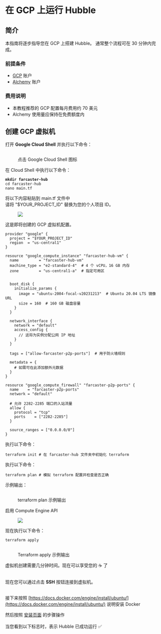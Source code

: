 # 在 GCP 上运行 Hubble

## 简介

本指南将逐步指导您在 GCP 上搭建 Hubble。
通常整个流程可在 30 分钟内完成。

### 前提条件

- [GCP](https://console.cloud.google.com/) 账户
- [Alchemy](https://www.alchemy.com/) 账户

### 费用说明

- 本教程推荐的 GCP 配置每月费用约 70 美元
- Alchemy 使用量应保持在免费额度内

## 创建 GCP 虚拟机

打开 **Google Cloud Shell** 并执行以下命令：

<figure><img src="/assets/google_cloud_shell.png" alt=""><figcaption><p>点击 Google Cloud Shell 图标</p></figcaption></figure>

在 Cloud Shell 中执行以下命令：

<pre><code><strong>mkdir farcaster-hub
</strong>cd farcaster-hub
nano main.tf
</code></pre>

将以下内容粘贴到 main.tf 文件中 \
请将 "$YOUR_PROJECT_ID" 替换为您的个人项目 ID。

<figure><img src="/assets/gcp_project_id.png" /></figure>

这是即将创建的 GCP 虚拟机配置。

```
provider "google" {
  project = "$YOUR_PROJECT_ID"
  region  = "us-central1"
}

resource "google_compute_instance" "farcaster-hub-vm" {
  name         = "farcaster-hub-vm"
  machine_type = "e2-standard-4"  # 4 个 vCPU，16 GB 内存
  zone         = "us-central1-a"  # 指定可用区


  boot_disk {
    initialize_params {
      image = "ubuntu-2004-focal-v20231213"  # Ubuntu 20.04 LTS 镜像 URL
      size = 160  # 160 GB 磁盘容量
    }
  }

  network_interface {
    network = "default"
    access_config {
      // 这将为实例分配公网 IP 地址
    }
  }

  tags = ["allow-farcaster-p2p-ports"]  # 用于防火墙规则

  metadata = {
    # 如需可在此添加额外元数据
  }
}

resource "google_compute_firewall" "farcaster-p2p-ports" {
  name    = "farcaster-p2p-ports"
  network = "default"

  # 允许 2282-2285 端口的入站流量
  allow {
    protocol = "tcp"
    ports    = ["2282-2285"]
  }

  source_ranges = ["0.0.0.0/0"]
}
```

执行以下命令：

```
terraform init # 在 farcaster-hub 文件夹中初始化 terraform
```

执行以下命令：

```
terraform plan # 模拟 terraform 配置并检查是否正确
```

示例输出：

<figure><img src="/assets/gcp_terraform_plan.png" alt=""><figcaption><p>terraform plan 示例输出</p></figcaption></figure>

启用 Compute Engine API

<figure><img src="/assets/gcp_compute_engine_api.png" /></figure>

现在执行以下命令：

```bash
terraform apply
```

<figure><img src="/assets/gcp_terraform_apply.png" alt=""><figcaption><p>Terraform apply 示例输出</p></figcaption></figure>

虚拟机创建需要几分钟时间。现在可以享受您的 :coffee: 了

<figure><img src="/assets/gcp_vm_overview.png" alt=""><figcaption></figcaption></figure>

现在您可以通过点击 **SSH** 按钮连接到虚拟机。

\
接下来按照 [https://docs.docker.com/engine/install/ubuntu/](https://docs.docker.com/engine/install/ubuntu/) 说明安装 Docker

然后按照 [安装页面](../install.md) 的步骤操作 \
\
当您看到以下标志时，表示 Hubble 已成功运行 :white_check_mark:

<figure><img src="/assets/gcp_hubble_running.png" alt=""><figcaption></figcaption></figure>
